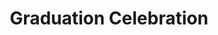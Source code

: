 ---
layout: photo_set
title: Graduation Celebration
permalink: /posts/ceb_grad/
time: 18th October, 2022
company: Mahidol University, Thailand
description: "CEB-RAMA-MU hosted Graduation Cerlebration for alumni of 2020 and 2021 academic years. Although I chose not to attend the ceremony hosted by Faculty of Medicine Ramathibodi Hospital and Mahidol University, I participated as a Master of Science graduate of 2021."

photos:
    set: ceb_grad
    size: 5
---